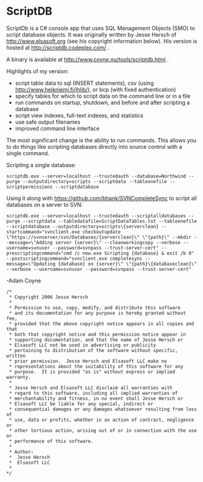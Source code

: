 ScriptDB
========

ScriptDb is a C# console app that uses SQL Management Objects (SMO) to script database objects. It was originally written by Jesse Hersch of http://www.elsasoft.org (see his copyright information below). His version is hosted at http://scriptdb.codeplex.com/ .

A binary is available at http://www.coyne.nu/tools/scriptdb.html .

Highlights of my version:
* script table data to sql (INSERT statements), csv (using http://www.heikniemi.fi/jhlib/), or bcp (with fixed authentication)
* specify tables for which to script data on the command line or in a file
* run commands on startup, shutdown, and before and after scripting a database
* script view indexes, full-text indexes, and statistics
* use safe output filenames
* improved command line interface

The most significant change is the ability to run commands. This allows you to do things like scripting databases directly into source control with a single command.

Scripting a single database:

    scriptdb.exe --server=localhost --trustedauth --database=Northwind --purge --outputdirectory=scripts --scriptdata --tableonefile --scriptpermissions --scriptdatabase

Using it along with https://github.com/bhank/SVNCompleteSync to script all databases on a server to SVN:

    scriptdb.exe --server=localhost --trustedauth --scriptalldatabases --purge --scriptdata --tabledatafile=ScriptDataTables.txt --tableonefile --scriptdatabase --outputdirectory=scripts\{serverclean} --startcommand="svnclient.exe checkoutupdate \"https://svnserver/svn/Databases/{serverclean}\" \"{path}\" --mkdir --message=\"Adding server {server}\" --cleanworkingcopy --verbose --username=svnuser --password=svnpass --trust-server-cert" --prescriptingcommand="cmd /c now.exe Scripting {database} & exit /b 0" --postscriptingcommand="svnclient.exe completesync --message=\"Updating {database} on {server}\" \"{path}\{databaseclean}\" --verbose --username=svnuser --password=svnpass --trust-server-cert"


-Adam Coyne

```
/*
 * Copyright 2006 Jesse Hersch
 *
 * Permission to use, copy, modify, and distribute this software
 * and its documentation for any purpose is hereby granted without fee,
 * provided that the above copyright notice appears in all copies and that
 * both that copyright notice and this permission notice appear in
 * supporting documentation, and that the name of Jesse Hersch or
 * Elsasoft LLC not be used in advertising or publicity
 * pertaining to distribution of the software without specific, written
 * prior permission.  Jesse Hersch and Elsasoft LLC make no
 * representations about the suitability of this software for any
 * purpose.  It is provided "as is" without express or implied warranty.
 *
 * Jesse Hersch and Elsasoft LLC disclaim all warranties with
 * regard to this software, including all implied warranties of
 * merchantability and fitness, in no event shall Jesse Hersch or
 * Elsasoft LLC be liable for any special, indirect or
 * consequential damages or any damages whatsoever resulting from loss of
 * use, data or profits, whether in an action of contract, negligence or
 * other tortious action, arising out of or in connection with the use or
 * performance of this software.
 *
 * Author:
 *  Jesse Hersch
 *  Elsasoft LLC
 * 
*/
```
